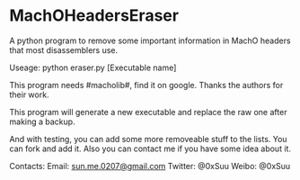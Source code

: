 MachOHeadersEraser
==================

A python program to remove some important information in MachO headers that most disassemblers use.



Useage: python eraser.py [Executable name]

This program needs #macholib#, find it on google. Thanks the authors for their work.



This program will generate a new executable and replace the raw one after making a backup.

And with testing, you can add some more removeable stuff to the lists. You can fork and add it. Also you can contact me if you have some idea about it.

Contacts: 
Email: sun.me.0207@gmail.com
Twitter: @0xSuu
Weibo: @0xSuu
